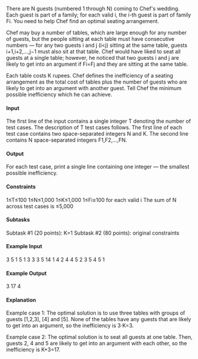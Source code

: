 There are N guests (numbered 1 through N) coming to Chef's wedding. Each guest is part of a family; for each valid i, the i-th guest is part of family Fi. You need to help Chef find an optimal seating arrangement.

Chef may buy a number of tables, which are large enough for any number of guests, but the people sitting at each table must have consecutive numbers ― for any two guests i and j (i<j) sitting at the same table, guests i+1,i+2,…,j−1 must also sit at that table. Chef would have liked to seat all guests at a single table; however, he noticed that two guests i and j are likely to get into an argument if Fi=Fj and they are sitting at the same table.

Each table costs K rupees. Chef defines the inefficiency of a seating arrangement as the total cost of tables plus the number of guests who are likely to get into an argument with another guest. Tell Chef the minimum possible inefficiency which he can achieve.

#### Input
The first line of the input contains a single integer T denoting the number of test cases. The description of T test cases follows.
The first line of each test case contains two space-separated integers N and K.
The second line contains N space-separated integers F1,F2,…,FN.
#### Output
For each test case, print a single line containing one integer ― the smallest possible inefficiency.

#### Constraints
1≤T≤100
1≤N≤1,000
1≤K≤1,000
1≤Fi≤100 for each valid i
The sum of N across test cases is ≤5,000
#### Subtasks
Subtask #1 (20 points): K=1
Subtask #2 (80 points): original constraints
#### Example Input
3
5 1
5 1 3 3 3
5 14
1 4 2 4 4
5 2
3 5 4 5 1
#### Example Output
3
17
4
#### Explanation
Example case 1: The optimal solution is to use three tables with groups of guests [1,2,3], [4] and [5]. None of the tables have any guests that are likely to get into an argument, so the inefficiency is 3⋅K=3.

Example case 2: The optimal solution is to seat all guests at one table. Then, guests 2, 4 and 5 are likely to get into an argument with each other, so the inefficiency is K+3=17.
